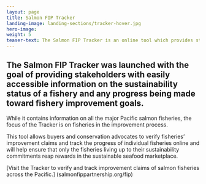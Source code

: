 ```yaml
---
layout: page 
title: Salmon FIP Tracker
landing-image: landing-sections/tracker-hover.jpg
hero-image:
weight: 5
teaser-text: The Salmon FIP Tracker is an online tool which provides stakeholders with easily accessible information on the sustainability status of a fishery and any progress being made toward fishery improvement goals.
---
```


## The Salmon FIP Tracker was launched with the goal of providing stakeholders with easily accessible information on the sustainability status of a fishery and any progress being made toward fishery improvement goals. 

While it contains information on all the major Pacific salmon fisheries, the focus of the Tracker is on fisheries in the improvement process. 

This tool allows buyers and conservation advocates to verify fisheries’ improvement claims and track the progress of individual fisheries online and will help ensure that only the fisheries living up to their sustainability commitments reap rewards in the sustainable seafood marketplace.

[Visit the Tracker to verify and track improvement claims of salmon fisheries across the Pacific.] (salmonfippartnership.org/fip) 
		
